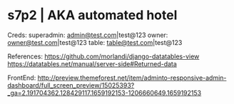 # s7p2 | AKA automated hotel

Creds:
    superadmin:  admin@test.com|test@123
    owner:       owner@test.com|test@123
    table:       table@test.com|test@123


References:
	https://github.com/morlandi/django-datatables-view
	https://datatables.net/manual/server-side#Returned-data


FrontEnd:
    http://preview.themeforest.net/item/adminto-responsive-admin-dashboard/full_screen_preview/15025393?_ga=2.191704362.128429117.1659192153-1206660649.1659192153